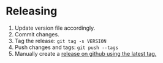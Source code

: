 [//]: # (---)

[//]: # (SPDX-License-Identifier: MIT)

[//]: # (---)

# Releasing

1. Update version file accordingly.
2. Commit changes.
3. Tag the release: `git tag -s VERSION`
4. Push changes and tags: `git push --tags`
5. Manually create
   a [release on github using the latest tag. ](https://docs.github.com/en/repositories/releasing-projects-on-github/managing-releases-in-a-repository)